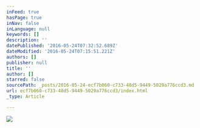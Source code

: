 ```yaml
---
inFeed: true
hasPage: true
inNav: false
inLanguage: null
keywords: []
description: ''
datePublished: '2016-05-24T07:32:52.689Z'
dateModified: '2016-05-24T07:15:51.221Z'
authors: []
publisher: null
title: ''
author: []
starred: false
sourcePath: _posts/2016-05-24-ecf7b060-c733-48d5-9449-5029a776ccd3.md
url: ecf7b060-c733-48d5-9449-5029a776ccd3/index.html
_type: Article

---
```

![](https://the-grid-user-content.s3-us-west-2.amazonaws.com/0ebc1b07-fc48-4870-b832-baf6d1f1d681.jpg)